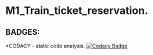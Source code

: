 # M1_Train_ticket_reservation.
## BADGES:

*CODACY - static code analysis.
[![Codacy Badge](https://app.codacy.com/project/badge/Grade/22a98d298860405d86d28e1046a1e35f)](https://www.codacy.com/gh/leenesh7/M1_Train_ticket_reservation/dashboard?utm_source=github.com&amp;utm_medium=referral&amp;utm_content=leenesh7/M1_Train_ticket_reservation&amp;utm_campaign=Badge_Grade)

